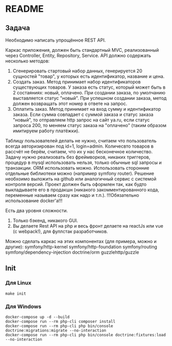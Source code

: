 # README #

## Задача ##

Необходимо написать упрощённое REST API.

Каркас приложения, должен быть стандартный MVC, реализованный через Controller, Entity, Repository, Service.
API должно содержать несколько методов:
1) Сгенерировать стартовый набор данных, генерируется 20 сущностей "товар", у которых есть идентификатор, название и цена.
2) Создать заказ. Метод принимает набор идентификаторов существующих товаров. У заказа есть статус, который может быть в 2 состаяниях: новый, оплачено. При создании заказа, по умолчанию выставляется статус "новый". При успешном создании заказа, метод должен возвращать этот номер в ответе на запрос.
3) Оплатить заказ. Метод принимает на вход сумму и идентификатор заказа. Если сумма совпадает с суммой заказа и статус заказа "новый", то отправляем http запрос на сайт ya.ru, если статус запроса 200, то меняем статус заказа на "оплачено" (таким образом имитируем работу платёжки).

Таблицу пользователей делать не нужно, считаем что пользователь всегда авторизирован под id=1, login=admin.
Количесвто товаров в рассчёт не берём, считаем, что их у нас беcконечное количество.
Задачу нужно реализовать без фреймворков, никаких триггеров, процедур в mysql использовать нельзя, только обычные sql запросы и транзакции. ORM использовать можно.
Использовать сторонние отдельные библиотеки можно (например symfony router).
Решение необхоимо выложить на github или аналогичный сервис с системой контроля версий.
Проект должен быть оформлен так, как будто выкладываете его в продакшн (никакого закомментированного кода, переменные называем сразу как надо и т.п.).
!!!Обязательно использование docker'а!!!

Есть два уровня сложности.
1) Только бэкенд, никакого GUI.
2) Вы делаете Rest API на php и весь фронт делаете на reactJs или vue (с webpack!), для фуллстак разработчиков.

Можно сделать каркас на этих компонентах (для примера, можно и другие):
symfony/http-kernel
symfony/http-foundation
symfony/routing
symfony/dependency-injection
doctrine/orm
guzzlehttp/guzzle

## Init ##

### Для Linux
```shell script
make init
```
### Для Windows
```shell script
docker-compose up -d --build
docker-compose run --rm php-cli composer install
docker-compose run --rm php-cli php bin/console doctrine:migrations:migrate --no-interaction
docker-compose run --rm php-cli php bin/console doctrine:fixtures:load --no-interaction
```